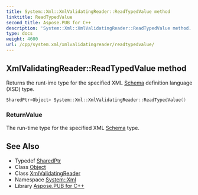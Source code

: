 ```yaml
---
title: System::Xml::XmlValidatingReader::ReadTypedValue method
linktitle: ReadTypedValue
second_title: Aspose.PUB for C++
description: 'System::Xml::XmlValidatingReader::ReadTypedValue method. Returns the runt-ime type for the specified XML Schema definition language (XSD) type in C++.'
type: docs
weight: 4600
url: /cpp/system.xml/xmlvalidatingreader/readtypedvalue/
---
```

## XmlValidatingReader::ReadTypedValue method


Returns the runt-ime type for the specified XML [Schema](../../../system.xml.schema/) definition language (XSD) type.

```cpp
SharedPtr<Object> System::Xml::XmlValidatingReader::ReadTypedValue()
```


### ReturnValue

The run-time type for the specified XML [Schema](../../../system.xml.schema/) type.

## See Also

* Typedef [SharedPtr](../../../system/sharedptr/)
* Class [Object](../../../system/object/)
* Class [XmlValidatingReader](../)
* Namespace [System::Xml](../../)
* Library [Aspose.PUB for C++](../../../)

